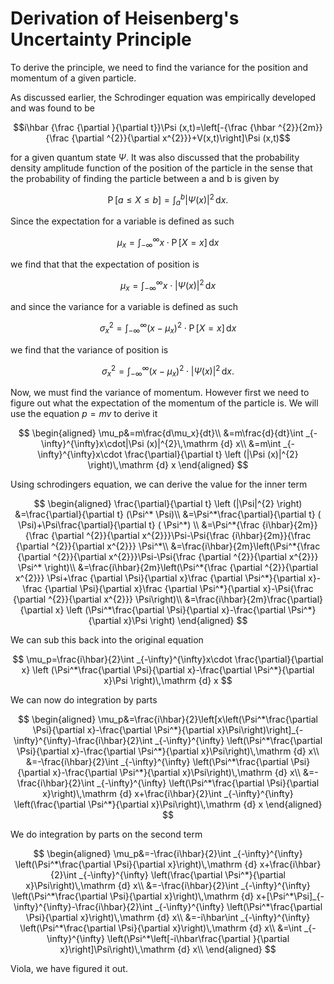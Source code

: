 # Derivation of Heisenberg's Uncertainty Principle

To derive the principle, we need to find the variance for the position and momentum of a given particle.

As discussed earlier, the Schrodinger equation was empirically developed and was found to be

$$i\hbar {\frac {\partial }{\partial t}}\Psi (x,t)=\left[-{\frac {\hbar ^{2}}{2m}}{\frac {\partial ^{2}}{\partial x^{2}}}+V(x,t)\right]\Psi (x,t)$$

for a given quantum state $\Psi$. It was also discussed that the probability density amplitude function of the position of the particle in the sense that the probability of finding the particle between a and b is given by

$$\operatorname {P} [a\leq X\leq b]=\int _{a}^{b}|\Psi (x)|^{2}\,\mathrm {d} x.$$

Since the expectation for a variable is defined as such

$$\mu_x=\int _{-\infty}^{\infty}x\cdot\operatorname {P} [X=x]\,\mathrm {d} x$$

we find that that the expectation of position is

$$\mu_x=\int _{-\infty}^{\infty}x\cdot|\Psi (x)|^{2}\,\mathrm {d} x$$

and since the variance for a variable is defined as such

$$\sigma_x^2=\int _{-\infty}^{\infty}{(x-\mu_x)}^2\cdot\operatorname {P} [X=x]\,\mathrm {d} x$$

we find that the variance of position is

$$\sigma_x^2=\int _{-\infty}^{\infty}{(x-\mu_x)}^2\cdot|\Psi (x)|^{2}\,\mathrm {d} x.$$

Now, we must find the variance of momentum. However first we need to figure  out what the expectation of the momentum of the particle is. We will use the equation $p=mv$ to derive it

$$
\begin{aligned}
\mu_p&=m\frac{d\mu_x}{dt}\\
&=m\frac{d}{dt}\int _{-\infty}^{\infty}x\cdot|\Psi (x)|^{2}\,\mathrm {d} x\\
&=m\int _{-\infty}^{\infty}x\cdot \frac{\partial}{\partial t} \left (|\Psi (x)|^{2} \right)\,\mathrm {d} x
\end{aligned}
$$

Using schrodingers equation, we can derive the value for the inner term

$$
\begin{aligned}
\frac{\partial}{\partial t} \left (|\Psi|^{2} \right)
&=\frac{\partial}{\partial t} (\Psi^* \Psi)\\
&=\Psi^*\frac{\partial}{\partial t} ( \Psi)+\Psi\frac{\partial}{\partial t} ( \Psi^*) \\
&=\Psi^*{\frac {i\hbar}{2m}}{\frac {\partial ^{2}}{\partial x^{2}}}\Psi-\Psi{\frac {i\hbar}{2m}}{\frac {\partial ^{2}}{\partial x^{2}}} \Psi^*\\
&=\frac{i\hbar}{2m}\left(\Psi^*{\frac {\partial ^{2}}{\partial x^{2}}}\Psi-\Psi{\frac {\partial ^{2}}{\partial x^{2}}} \Psi^* \right)\\
&=\frac{i\hbar}{2m}\left(\Psi^*{\frac {\partial ^{2}}{\partial x^{2}}} \Psi+\frac {\partial \Psi}{\partial x}\frac {\partial \Psi^*}{\partial x}-\frac {\partial \Psi}{\partial x}\frac {\partial \Psi^*}{\partial x}-\Psi{\frac {\partial ^{2}}{\partial x^{2}}} \Psi\right)\\
&=\frac{i\hbar}{2m}\frac{\partial}{\partial x} \left (\Psi^*\frac{\partial \Psi}{\partial x}-\frac{\partial \Psi^*}{\partial x}\Psi \right)
\end{aligned}
$$

We can sub this back into the original equation

$$
\mu_p=\frac{i\hbar}{2}\int _{-\infty}^{\infty}x\cdot \frac{\partial}{\partial x} \left (\Psi^*\frac{\partial \Psi}{\partial x}-\frac{\partial \Psi^*}{\partial x}\Psi \right)\,\mathrm {d} x
$$

We can now do integration by parts

$$
\begin{aligned}
\mu_p&=\frac{i\hbar}{2}\left[x\left(\Psi^*\frac{\partial \Psi}{\partial x}-\frac{\partial \Psi^*}{\partial x}\Psi\right)\right]_{-\infty}^{\infty}-\frac{i\hbar}{2}\int _{-\infty}^{\infty} \left(\Psi^*\frac{\partial \Psi}{\partial x}-\frac{\partial \Psi^*}{\partial x}\Psi\right)\,\mathrm {d} x\\
&=-\frac{i\hbar}{2}\int _{-\infty}^{\infty} \left(\Psi^*\frac{\partial \Psi}{\partial x}-\frac{\partial \Psi^*}{\partial x}\Psi\right)\,\mathrm {d} x\\
&=-\frac{i\hbar}{2}\int _{-\infty}^{\infty} \left(\Psi^*\frac{\partial \Psi}{\partial x}\right)\,\mathrm {d} x+\frac{i\hbar}{2}\int _{-\infty}^{\infty} \left(\frac{\partial \Psi^*}{\partial x}\Psi\right)\,\mathrm {d} x
\end{aligned}
$$

We do integration by parts on the second term

$$
\begin{aligned}
\mu_p&=-\frac{i\hbar}{2}\int _{-\infty}^{\infty} \left(\Psi^*\frac{\partial \Psi}{\partial x}\right)\,\mathrm {d} x+\frac{i\hbar}{2}\int _{-\infty}^{\infty} \left(\frac{\partial \Psi^*}{\partial x}\Psi\right)\,\mathrm {d} x\\
&=-\frac{i\hbar}{2}\int _{-\infty}^{\infty} \left(\Psi^*\frac{\partial \Psi}{\partial x}\right)\,\mathrm {d} x+[\Psi^*\Psi]_{-\infty}^{\infty}-\frac{i\hbar}{2}\int _{-\infty}^{\infty} \left(\Psi^*\frac{\partial \Psi}{\partial x}\right)\,\mathrm {d} x\\
&=-i\hbar\int _{-\infty}^{\infty} \left(\Psi^*\frac{\partial \Psi}{\partial x}\right)\,\mathrm {d} x\\
&=\int _{-\infty}^{\infty} \left(\Psi^*\left[-i\hbar\frac{\partial }{\partial x}\right]\Psi\right)\,\mathrm {d} x\\
\end{aligned}
$$

Viola, we have figured it out.


